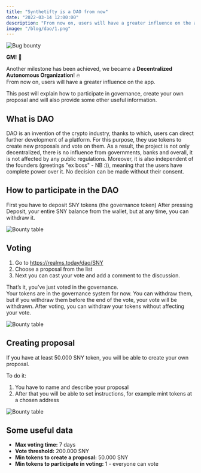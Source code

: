 ```yaml
---
title: "Synthetifty is a DAO from now"
date: "2022-03-14 12:00:00"
description: "From now on, users will have a greater influence on the app."
image: "/blog/dao/1.png"
---
```

![Bug bounty](/blog/dao/2.png "horizontal")

**GM!** 👋

Another milestone has been achieved, we became a **Decentralized Autonomous Organization**! 🔥  
From now on, users will have a greater influence on the app.  

This post will explain how to participate in governance, create your own proposal and will also provide some other useful information.

## What is DAO
DAO is an invention of the crypto industry, thanks to which, users can direct further development of a platform.
For this purpose, they use tokens to create new proposals and vote on them.
As a result, the project is not only decentralized, there is no influence from governments, banks and overall, it is not affected by any public regulations.
Moreover, it is also independent of the founders (greetings "ex boss" - NB :)), meaning that
the users have complete power over it.
No decision can be made without their consent.


## How to participate in the DAO
First you have to deposit SNY tokens (the governance token)
After pressing Deposit, your entire SNY balance from the wallet, but at any time, you can withdraw it.

![Bounty table](/blog/dao/3.png "horizontal")

## Voting

1. Go to https://realms.today/dao/SNY
2. Choose a proposal from the list
3. Next you can cast your vote and add a comment to the discussion.

That’s it, you’ve just voted in the governance.  
Your tokens are in the governance system for now. You can withdraw them, but if you withdraw them before the end of the vote, your vote will be withdrawn. After voting, you can withdraw your tokens without affecting your vote.

![Bounty table](/blog/dao/4.png "horizontal")

## Creating proposal

If you have at least 50.000 SNY token, you will be able to create your own proposal.  

To do it:
1. You have to name and describe your proposal
2. After that you will be able to set instructions, for example mint tokens at a chosen address

![Bounty table](/blog/dao/5.png "horizontal")

## Some useful data
* **Max voting time:** 7 days
* **Vote threshold:** 200.000 SNY
* **Min tokens to create a proposal:** 50.000 SNY
* **Min tokens to participate in voting:** 1 - everyone can vote
